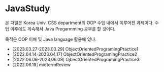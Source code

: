 # JavaStudy

본 파일은 Korea Univ. CSS department의 OOP 수업 내에서 이루어진 과제이다. 수업 이후에도 계속해서 Java Progarmming 공부를 할 것이다.  

목적은 OOP 이해 및 Java language 활용에 있다. 
+ [2023.03.27-2023.03.29] ObjectOrientedProgramingPractice1
+ [2022.04.14-2023.04.17] ObjectOrientedProgramingPractice2
+ [2022.06.06-2023.06.09] OjbectOrientedProgramingPractice3
+ [2022.06.18] midtermReview

